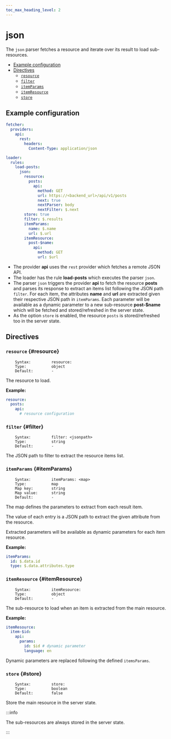 ```yaml
---
toc_max_heading_level: 2
---
```


# json

The `json` parser fetches a resource and iterate over its result to load sub-resources.

- [Example configuration](#example-configuration)
- [Directives](#directives)
  - [`resource`](#resource)
  - [`filter`](#filter)
  - [`itemParams`](#itemParams)
  - [`itemResource`](#itemResource)
  - [`store`](#store)

## Example configuration

```yaml
fetcher:
  providers:
    api:
      rest:
        headers:
          Content-Type: application/json

loader:
  rules:
    load-posts:
      json:
        resource:
          posts:
            api:
              method: GET
              url: https://<backend_url>/api/v1/posts
              next: true
              nextParser: body
              nextFilter: $.next
        store: true
        filter: $.results
        itemParams:
          name: $.name
          url: $.url
        itemResource:
          post-$name:
            api:
              method: GET
              url: $url
```

- The provider **api** uses the `rest` provider which fetches a remote JSON API.
- The loader has the rule **load-posts** which executes the parser `json`.
- The parser `json` triggers the provider **api** to fetch the resource **posts** and parses its response to extract an items list following the JSON path `filter`. For each item, the attributes **name** and **url** are extracted given their respective JSON path in `itemParams`. Each parameter will be available as a dynamic parameter to a new sub-resource **post-$name** which will be fetched and stored/refreshed in the server state.
- As the option `store` is enabled, the resource `posts` is stored/refreshed too in the server state.

## Directives

### `resource` {#resource}

```
    Syntax:         resource:
    Type:           object
    Default:        -
```

The resource to load.

**Example:**

```yaml
resource:
  posts:
    api:
      # resource configuration
```

### `filter` {#filter}

```
    Syntax:         filter: <jsonpath>
    Type:           string
    Default:        -
```

The JSON path to filter to extract the resource items list.

### `itemParams` {#itemParams}

```
    Syntax:         itemParams: <map>
    Type:           map
    Map key:        string
    Map value:      string
    Default:        -
```

The map defines the parameters to extract from each result item.

The value of each entry is a JSON path to extract the given attribute from the resource.

Extracted parameters will be available as dynamic parameters for each item resource.

**Example:**

```yaml
itemParams:
  id: $.data.id
  type: $.data.attributes.type
```

### `itemResource` {#itemResource}

```
    Syntax:         itemResource:
    Type:           object
    Default:        -
```

The sub-resource to load when an item is extracted from the main resource.

**Example:**

```yaml
itemResource:
  item-$id:
    api:
      params:
        id: $id # dynamic parameter
        language: en
```

Dynamic parameters are replaced following the defined `itemsParams`.

### `store` {#store}

```
    Syntax:         store:
    Type:           boolean
    Default:        false
```

Store the main resource in the server state.

:::info

The sub-resources are always stored in the server state.

:::
